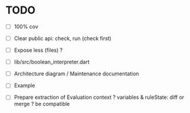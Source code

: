 # TODO
- [ ] 100% cov
- [ ] Clear public api: check, run (check first)
- [ ] Expose less (files) ?
- [ ] lib/src/boolean_interpreter.dart
- [ ] Architecture diagram / Maintenance documentation
- [ ] Example
- [ ] Prepare extraction of Evaluation context ? variables & ruleState: diff or merge ? be compatible

